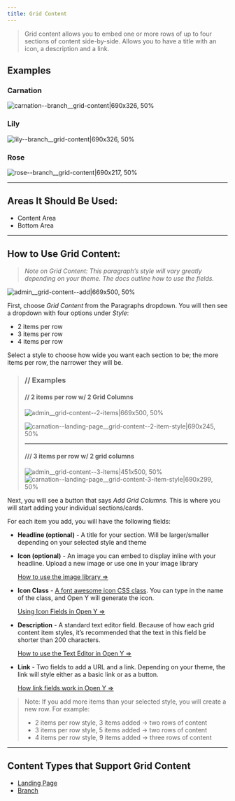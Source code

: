 ```yaml
---
title: Grid Content
---
```



>Grid content allows you to embed one or more rows of up to four sections of content side-by-side. Allows you to have a title with an icon, a description and a link.

## Examples
### Carnation
![carnation--branch__grid-content|690x326, 50%](upload://hr810ymEKvK5xCOKq4YOzaWgBJz.png)
### Lily
![lily--branch__grid-content|690x326, 50%](upload://pEtNXHTHdCiliXuXHGGFsdqaSvC.png)
### Rose
![rose--branch__grid-content|690x217, 50%](upload://jdVqUBOqwux3NxtqnMYf0a8BLXM.png)

---

## Areas It Should Be Used:

* Content Area
* Bottom Area
---
## How to Use Grid Content:
> *Note on Grid Content: This paragraph’s style will vary greatly depending on your theme. The docs outline how to use the fields.*

![admin__grid-content--add|669x500, 50%](upload://1s8QsdyxSbhzEZ5epbNsKbrdcF7.png)

First, choose *Grid Content* from the Paragraphs dropdown. You will then see a dropdown with four options under *Style*:

* 2 items per row
* 3 items per row
* 4 items per row

Select a style to choose how wide you want each section to be; the more items per row, the narrower they will be.
> ### // Examples
> #### // 2 items per row w/ 2 Grid Columns
> ![admin__grid-content--2-items|669x500, 50%](upload://sjtKJp5uPmYmbmJ8EMnd2d9Hl88.png)
>
> ![carnation--landing-page__grid-content--2-item-style|690x245, 50%](upload://tuhKI9KWCeGjwYc95rmrcLBq6SH.png)
>
> ---
> #### /// 3 items per row w/ 2 grid columns
> ![admin__grid-content--3-items|451x500, 50%](upload://fWMEVQYm4Z9zX7LnHthqoN09cX2.png)
> ![carnation--landing-page__grid-content-3-item-style|690x299, 50%](upload://4QxJJBQ7fAirMA3DnX5Bgip6Y18.png)

Next, you will see a button that says *Add Grid Columns.* This is where you will start adding your individual sections/cards.

For each item you add, you will have the following fields:

* **Headline (optional)** - A title for your section. Will be larger/smaller depending on your selected style and theme

* **Icon (optional)** - An image you can embed to display inline with your headline. Upload a new image or use one in your image library

  [How to use the image library ⇒](http://#)

* **Icon Class** - [A font awesome icon CSS class](https://fontawesome.com). You can type in the name of the class, and Open Y will generate the icon.

  [Using Icon Fields in Open Y ⇒](http://#)

* **Description** - A standard text editor field. Because of how each grid content item styles, it’s recommended that the text in this field be shorter than 200 characters.

  [How to use the Text Editor in Open Y ⇒](https://community.openymca.org/t/introduction-text-editor-open-y-user-docs/643)

* **Link** - Two fields to add a URL and a link. Depending on your theme, the link will style either as a basic link or as a button.

  [How link fields work in Open Y ⇒](http://#)
> Note: If you add more items than your selected style, you will create a new row. For example:
>
>* 2 items per row style, 3 items added -> two rows of content
>* 3 items per row style, 5 items added -> two rows of content
>* 4 items per row style, 9 items added -> three rows of content

---

## Content Types that Support Grid Content

* [Landing Page](https://community.openymca.org/t/landing-page-content-types-open-y-user-docs/667)
* [Branch](https://community.openymca.org/t/branch-content-types-open-y-user-docs/685)
